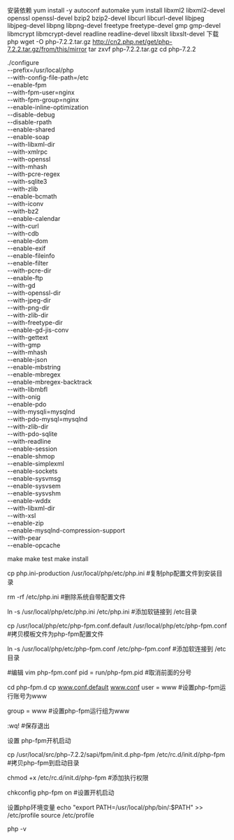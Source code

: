 安装依赖
yum install -y autoconf automake
yum install libxml2 libxml2-devel openssl openssl-devel bzip2 bzip2-devel libcurl libcurl-devel libjpeg libjpeg-devel libpng libpng-devel freetype freetype-devel gmp gmp-devel libmcrypt libmcrypt-devel readline readline-devel libxslt libxslt-devel
下载php
wget -O php-7.2.2.tar.gz  http://cn2.php.net/get/php-7.2.2.tar.gz/from/this/mirror
tar zxvf php-7.2.2.tar.gz
cd php-7.2.2

./configure \
--prefix=/usr/local/php\
--with-config-file-path=/etc\
--enable-fpm \
--with-fpm-user=nginx \
--with-fpm-group=nginx \
--enable-inline-optimization \
--disable-debug \
--disable-rpath \
--enable-shared \
--enable-soap \
--with-libxml-dir \
--with-xmlrpc \
--with-openssl \
--with-mhash \
--with-pcre-regex \
--with-sqlite3 \
--with-zlib \
--enable-bcmath \
--with-iconv \
--with-bz2 \
--enable-calendar \
--with-curl \
--with-cdb \
--enable-dom \
--enable-exif \
--enable-fileinfo \
--enable-filter \
--with-pcre-dir \
--enable-ftp \
--with-gd \
--with-openssl-dir \
--with-jpeg-dir \
--with-png-dir \
--with-zlib-dir \
--with-freetype-dir \
--enable-gd-jis-conv \
--with-gettext \
--with-gmp \
--with-mhash \
--enable-json \
--enable-mbstring \
--enable-mbregex \
--enable-mbregex-backtrack \
--with-libmbfl \
--with-onig \
--enable-pdo \
--with-mysqli=mysqlnd \
--with-pdo-mysql=mysqlnd \
--with-zlib-dir \
--with-pdo-sqlite \
--with-readline \
--enable-session \
--enable-shmop \
--enable-simplexml \
--enable-sockets \
--enable-sysvmsg \
--enable-sysvsem \
--enable-sysvshm \
--enable-wddx \
--with-libxml-dir \
--with-xsl \
--enable-zip \
--enable-mysqlnd-compression-support \
--with-pear \
--enable-opcache

make
make test
make install

cp php.ini-production /usr/local/php/etc/php.ini  #复制php配置文件到安装目录

rm -rf /etc/php.ini  #删除系统自带配置文件

ln -s /usr/local/php/etc/php.ini /etc/php.ini   #添加软链接到 /etc目录

cp /usr/local/php/etc/php-fpm.conf.default /usr/local/php/etc/php-fpm.conf  #拷贝模板文件为php-fpm配置文件

ln -s /usr/local/php/etc/php-fpm.conf /etc/php-fpm.conf  #添加软连接到 /etc目录

 #编辑
vim php-fpm.conf
pid = run/php-fpm.pid #取消前面的分号

cd php-fpm.d
cp www.conf.default  www.conf
user = www #设置php-fpm运行账号为www

group = www #设置php-fpm运行组为www

:wq! #保存退出

设置 php-fpm开机启动

cp /usr/local/src/php-7.2.2/sapi/fpm/init.d.php-fpm /etc/rc.d/init.d/php-fpm #拷贝php-fpm到启动目录

chmod +x /etc/rc.d/init.d/php-fpm #添加执行权限

chkconfig php-fpm on #设置开机启动

设置php环境变量
echo "export PATH=/usr/local/php/bin/:$PATH" >> /etc/profile
source /etc/profile

php -v
